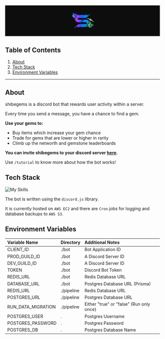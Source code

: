 [![banner.png](/banner.png)](https://discord.com/oauth2/authorize?client_id=1378311804710551692&permissions=68608&integration_type=0&scope=bot+applications.commands)

## Table of Contents

1. [About](#about)
2. [Tech Stack](#tech-stack)
3. [Environment Variables](#environment-variables)

---

## About

shibegems is a discord bot that rewards user activity within a server.

Every time you send a message, you have a chance to find a gem.

**Use your gems to:**

- Buy items which increase your gem chance
- Trade for gems that are lower or higher in rarity
- Climb up the networth and gemstone leaderboards

**You can invite shibegems to your discord server [here](https://discord.com/oauth2/authorize?client_id=1378311804710551692&permissions=68608&integration_type=0&scope=bot+applications.commands).**

Use `/tutorial` to know more about how the bot works!

## Tech Stack

![My Skills](https://skillicons.dev/icons?i=ts,go,prisma,redis,postgres,docker)

The bot is written using the `discord.js` library.

It is currently hosted on `AWS EC2` and there are `Cron` jobs for logging and database backups to `AWS S3`.

## Environment Variables

| Variable Name      | Directory  | Additional Notes                         |
| :----------------- | :--------- | :--------------------------------------- |
| CLIENT_ID          | ./bot      | Bot Application ID                       |
| PROD_GUILD_ID      | ./bot      | A Discord Server ID                      |
| DEV_GUILD_ID       | ./bot      | A Discord Server ID                      |
| TOKEN              | ./bot      | Discord Bot Token                        |
| REDIS_URL          | ./bot      | Redis Database URL                       |
| DATABASE_URL       | ./bot      | Postgres Database URL (Prisma)           |
| REDIS_URL          | ./pipeline | Redis Database URL                       |
| POSTGRES_URL       | ./pipeline | Postgres Database URL                    |
| RUN_DATA_MIGRATION | ./pipeline | Either "true" or "false" (Run only once) |
| POSTGRES_USER      | .          | Postgres Username                        |
| POSTGRES_PASSWORD  | .          | Postgres Password                        |
| POSTGRES_DB        | .          | Postgres Database Name                   |
